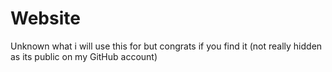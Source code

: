 # Website
Unknown what i will use this for but congrats if you find it (not really hidden as its public on my GitHub account)
